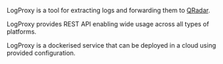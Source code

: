 LogProxy is a tool for extracting logs and forwarding them to [QRadar](https://www.ibm.com/security/security-intelligence/qradar). 

LogProxy provides REST API enabling wide usage across all types of platforms.

LogProxy is a dockerised service that can be deployed in a cloud using provided configuration.